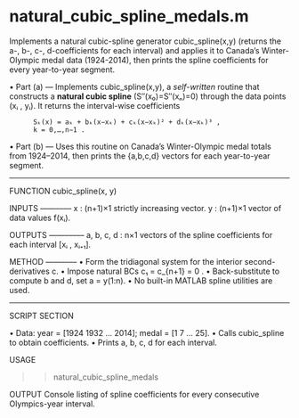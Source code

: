 # natural_cubic_spline_medals.m
Implements a natural cubic-spline generator cubic_spline(x,y) (returns the a-, b-, c-, d-coefficients for each interval) and applies it to Canada’s Winter-Olympic medal data (1924-2014), then prints the spline coefficients for every year-to-year segment.


  • Part (a)  — Implements  cubic_spline(x,y), a *self-written* routine that
    constructs a **natural cubic spline** (S″(x₀)=S″(xₙ)=0) through the data
    points (xᵢ , yᵢ).  It returns the interval-wise coefficients

          Sₖ(x) = aₖ + bₖ(x−xₖ) + cₖ(x−xₖ)² + dₖ(x−xₖ)³ ,
          k = 0,…,n−1 .

  • Part (b)  — Uses this routine on Canada’s Winter-Olympic medal totals
    from 1924–2014, then prints the {a,b,c,d} vectors for each year-to-year
    segment.

-------------------------------------------------------------------------
FUNCTION cubic_spline(x, y)

  INPUTS
  ——––––
  x : (n+1)×1 strictly increasing vector.
  y : (n+1)×1 vector of data values  f(xᵢ).

  OUTPUTS
  ——–––––
  a, b, c, d : n×1 vectors of the spline coefficients for each interval
               [xᵢ , xᵢ₊₁].

  METHOD
  ——––––
  • Form the tridiagonal system for the interior second-derivatives c.
  • Impose natural BCs  c₁ = c_{n+1} = 0 .
  • Back-substitute to compute b and d, set a = y(1:n).
  • No built-in MATLAB spline utilities are used.

-------------------------------------------------------------------------
SCRIPT SECTION

  • Data:  year = [1924 1932 … 2014];  medal = [1 7 … 25].
  • Calls cubic_spline to obtain coefficients.
  • Prints a, b, c, d for each interval.

USAGE
  >> natural_cubic_spline_medals

OUTPUT
  Console listing of spline coefficients for every consecutive
  Olympics-year interval.
